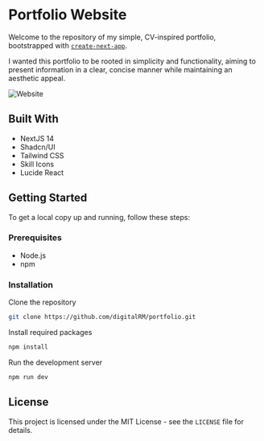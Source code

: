 # **Portfolio Website**

Welcome to the repository of my simple, CV-inspired portfolio, bootstrapped with [`create-next-app`](https://github.com/vercel/next.js/tree/canary/packages/create-next-app).

I wanted this portfolio to be rooted in simplicity and functionality, aiming to present information in a clear, concise manner while maintaining an aesthetic appeal.

![Website](https://github.com/digitalRM/portfolio/assets/70782025/f11864e1-b241-4eef-b0ab-a7b8749fba61)

## Built With

- NextJS 14
- Shadcn/UI
- Tailwind CSS
- Skill Icons
- Lucide React

## Getting Started

To get a local copy up and running, follow these steps:

### Prerequisites

- Node.js
- npm

### Installation

Clone the repository

```bash
git clone https://github.com/digitalRM/portfolio.git
```

Install required packages

```bash
npm install
```

Run the development server

```bash
npm run dev
```

## License

This project is licensed under the MIT License - see the `LICENSE` file for details.
